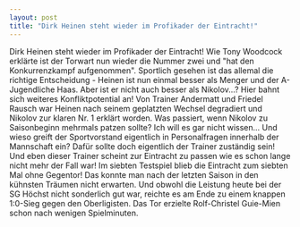 ```yaml
---
layout: post
title: "Dirk Heinen steht wieder im Profikader der Eintracht!"
---
```


Dirk Heinen steht wieder im Profikader der Eintracht! Wie Tony Woodcock erklärte ist der Torwart nun wieder die Nummer zwei und "hat den Konkurrenzkampf aufgenommen". Sportlich gesehen ist das allemal die richtige Entscheidung - Heinen ist nun einmal besser als Menger und der A-Jugendliche Haas. Aber ist er nicht auch besser als Nikolov...? Hier bahnt sich weiteres Konfliktpotential an! Von Trainer Andermatt und Friedel Rausch war Heinen nach seinem geplatzten Wechsel degradiert und Nikolov zur klaren Nr. 1 erklärt worden. Was passiert, wenn Nikolov zu Saisonbeginn mehrmals patzen sollte? Ich will es gar nicht wissen... Und wieso greift der Sportvorstand eigentlich in Personalfragen innerhalb der Mannschaft ein? Dafür sollte doch eigentlich der Trainer zuständig sein!  
Und eben dieser Trainer scheint zur Eintracht zu passen wie es schon lange nicht mehr der Fall war! Im siebten Testspiel blieb die Eintracht zum siebten Mal ohne Gegentor! Das konnte man nach der letzten Saison in den kühnsten Träumen nicht erwarten. Und obwohl die Leistung heute bei der SG Höchst nicht sonderlich gut war, reichte es am Ende zu einem knappen 1:0-Sieg gegen den Oberligisten. Das Tor erzielte Rolf-Christel Guie-Mien schon nach wenigen Spielminuten.
